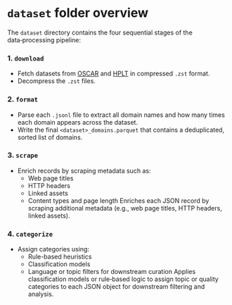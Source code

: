 # `dataset` folder overview

The `dataset` directory contains the four sequential stages of the data‑processing pipeline:

### 1. `download`  
- Fetch datasets from [OSCAR](https://huggingface.co/datasets/oscar-corpus/OSCAR-2301/tree/main/el_meta) and [HPLT](https://hplt-project.org/datasets/v2.0) in compressed `.zst` format.  
- Decompress the `.zst` files.

### 2. `format`  
- Parse each `.jsonl` file to extract all domain names and how many times each domain appears across the dataset.  
- Write the final `<dataset>_domains.parquet` that contains a deduplicated, sorted list of domains.

### 3. `scrape`  
- Enrich records by scraping metadata such as:  
  - Web page titles  
  - HTTP headers  
  - Linked assets  
  - Content types and page length
   Enriches each JSON record by scraping additional metadata (e.g., web page titles, HTTP headers, linked assets).

### 4. `categorize`  
- Assign categories using:  
  - Rule-based heuristics  
  - Classification models  
  - Language or topic filters for downstream curation
   Applies classification models or rule‑based logic to assign topic or quality categories to each JSON object for downstream filtering and analysis.
